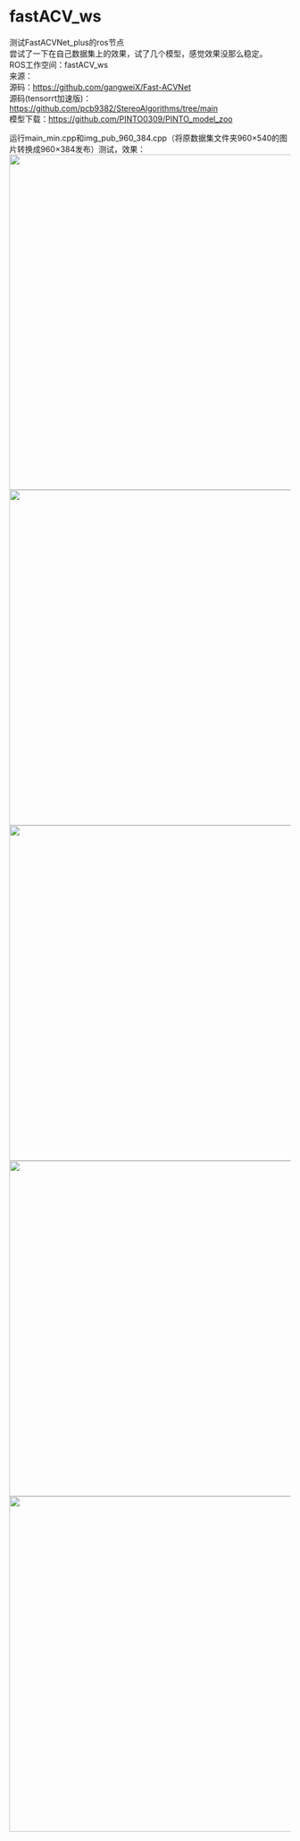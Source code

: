 # fastACV_ws
测试FastACVNet_plus的ros节点<br />
尝试了一下在自己数据集上的效果，试了几个模型，感觉效果没那么稳定。<br />
ROS工作空间：fastACV_ws<br />
来源：<br />
源码：https://github.com/gangweiX/Fast-ACVNet<br />
源码(tensorrt加速版)：https://github.com/pcb9382/StereoAlgorithms/tree/main<br />
模型下载：https://github.com/PINTO0309/PINTO_model_zoo<br />

运行main_min.cpp和img_pub_960_384.cpp（将原数据集文件夹960×540的图片转换成960×384发布）测试，效果：<br />
<img src="https://github.com/HLkyss/fastACV_ws/assets/69629475/f43bdff6-ae72-4e46-ad4f-da53e7e89c55" width="600"> <br />
<img src="https://github.com/HLkyss/fastACV_ws/assets/69629475/f6278b42-004d-4e94-acd8-6ace493ad2b7" width="600"> <br />
<img src="https://github.com/HLkyss/fastACV_ws/assets/69629475/e8ac224b-ba66-4b17-a6c6-a53e2c6c889f" width="600"> <br />
<img src="https://github.com/HLkyss/fastACV_ws/assets/69629475/d3d168c0-8d4b-48c7-8784-42f8ff163714" width="600"> <br />
<img src="https://github.com/HLkyss/fastACV_ws/assets/69629475/7dafc63c-864e-4d2e-bc04-7a603fe0d9b7" width="600"> <br />

